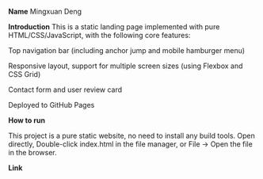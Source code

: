 **Name** Mingxuan Deng

**Introduction**
This is a static landing page implemented with pure HTML/CSS/JavaScript, with the following core features:

Top navigation bar (including anchor jump and mobile hamburger menu)

Responsive layout, support for multiple screen sizes (using Flexbox and CSS Grid)

Contact form and user review card

Deployed to GitHub Pages

**How to run**

This project is a pure static website, no need to install any build tools. Open directly, Double-click index.html in the file manager, or File → Open the file in the browser.

**Link**

 
